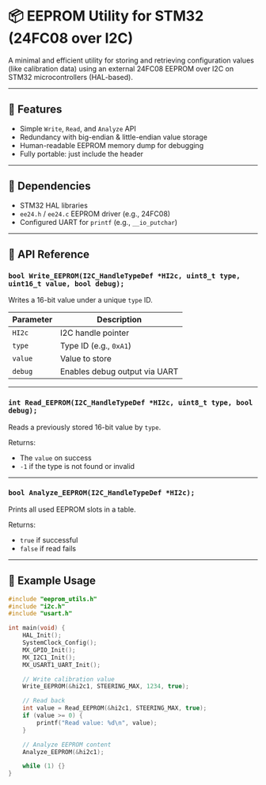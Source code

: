 # 📦 EEPROM Utility for STM32 (24FC08 over I2C)

A minimal and efficient utility for storing and retrieving configuration values (like calibration data) using an external 24FC08 EEPROM over I2C on STM32 microcontrollers (HAL-based). 

---

## 📌 Features

- Simple `Write`, `Read`, and `Analyze` API
- Redundancy with big-endian & little-endian value storage
- Human-readable EEPROM memory dump for debugging
- Fully portable: just include the header

---

## 🔧 Dependencies

- STM32 HAL libraries
- `ee24.h` / `ee24.c` EEPROM driver (e.g., 24FC08)
- Configured UART for `printf` (e.g., `__io_putchar`)

---

## 🧠 API Reference

### `bool Write_EEPROM(I2C_HandleTypeDef *HI2c, uint8_t type, uint16_t value, bool debug);`

Writes a 16-bit value under a unique `type` ID.

| Parameter | Description |
|----------|-------------|
| `HI2c`   | I2C handle pointer |
| `type`   | Type ID (e.g., `0xA1`) |
| `value`  | Value to store |
| `debug`  | Enables debug output via UART |

---

### `int Read_EEPROM(I2C_HandleTypeDef *HI2c, uint8_t type, bool debug);`

Reads a previously stored 16-bit value by `type`.

Returns:
- The `value` on success
- `-1` if the type is not found or invalid

---

### `bool Analyze_EEPROM(I2C_HandleTypeDef *HI2c);`

Prints all used EEPROM slots in a table.

Returns:
- `true` if successful
- `false` if read fails

---

## 📘 Example Usage

```c
#include "eeprom_utils.h"
#include "i2c.h"
#include "usart.h"

int main(void) {
    HAL_Init();
    SystemClock_Config();
    MX_GPIO_Init();
    MX_I2C1_Init();
    MX_USART1_UART_Init();

    // Write calibration value
    Write_EEPROM(&hi2c1, STEERING_MAX, 1234, true);

    // Read back
    int value = Read_EEPROM(&hi2c1, STEERING_MAX, true);
    if (value >= 0) {
        printf("Read value: %d\n", value);
    }

    // Analyze EEPROM content
    Analyze_EEPROM(&hi2c1);

    while (1) {}
}
